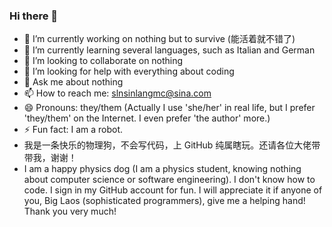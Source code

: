 ### Hi there 👋

<!--
**SHI200005/SHI200005** is a ✨ _special_ ✨ repository because its `README.md` (this file) appears on your GitHub profile.

Here are some ideas to get you started:

-->

- 🔭 I’m currently working on nothing but to survive (能活着就不错了)
- 🌱 I’m currently learning several languages, such as Italian and German
- 👯 I’m looking to collaborate on nothing
- 🤔 I’m looking for help with everything about coding
- 💬 Ask me about nothing
- 📫 How to reach me: slnsinlangmc@sina.com
- 😄 Pronouns: they/them (Actually I use 'she/her' in real life, but I prefer 'they/them' on the Internet. I even prefer 'the author' more.)
- ⚡ Fun fact: I am a robot.
- 我是一条快乐的物理狗，不会写代码，上 GitHub 纯属瞎玩。还请各位大佬带带我，谢谢！
- I am a happy physics dog (I am a physics student, knowing nothing about computer science or software engineering). I don't know how to code. I sign in my GitHub account for fun. I will appreciate it if anyone of you, Big Laos (sophisticated programmers), give me a helping hand! Thank you very much!
